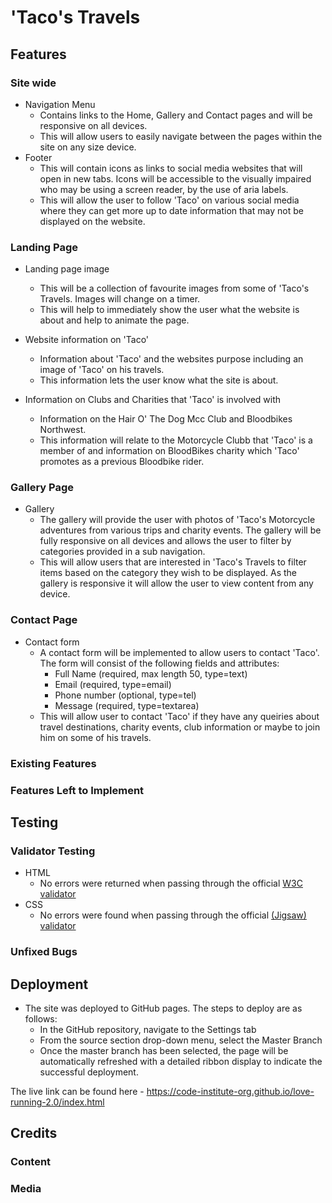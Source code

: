 # 'Taco's Travels



## Features 

### Site wide
* Navigation Menu
    * Contains links to the Home, Gallery and Contact pages and will be responsive on all devices.
    * This will allow users to easily navigate between the pages within the site on any size device. 
* Footer
    * This will contain icons as links to social media websites that will open in new tabs. Icons will be accessible to the visually impaired who may be using a screen reader, by the use of aria labels. 
    * This will allow the user to follow 'Taco' on various social media where they can get more up to date information that may not be displayed on the website.  

### Landing Page
* Landing page image
    * This will be a collection of favourite images from some of 'Taco's Travels. Images will change on a timer. 
    * This will help to immediately show the user what the website is about and help to animate the page. 

* Website information on 'Taco'
    * Information about 'Taco' and the websites purpose including an image of 'Taco' on his travels.
    * This information lets the user know what the site is about. 

* Information on Clubs and Charities that 'Taco' is involved with 
    * Information on the Hair O' The Dog Mcc Club and Bloodbikes Northwest.
    * This information will relate to the Motorcycle Clubb that 'Taco' is a member of and information on BloodBikes charity which 'Taco' promotes as a previous Bloodbike rider.

### Gallery Page
* Gallery
    * The gallery will provide the user with photos of 'Taco's Motorcycle adventures from various trips and charity events. The gallery will be fully responsive on all devices and allows the user to filter by categories provided in a sub navigation.
    * This will allow users that are interested in 'Taco's Travels to filter items based on the category they wish to be displayed. As the gallery is responsive it will allow the user to view content from any device. 

### Contact Page
* Contact form
    * A contact form will be implemented to allow users to contact 'Taco'. The form will consist of the following fields and attributes: 
        * Full Name (required, max length 50, type=text)
        * Email (required, type=email)
        * Phone number (optional, type=tel) 
        * Message (required, type=textarea)
    * This will allow user to contact 'Taco' if they have any queiries about travel destinations, charity events, club information or maybe to join him on some of his travels.  
### Existing Features



### Features Left to Implement



## Testing 


### Validator Testing 

- HTML
  - No errors were returned when passing through the official [W3C validator](https://validator.w3.org)
- CSS
  - No errors were found when passing through the official [(Jigsaw) validator](https://jigsaw.w3.org)

### Unfixed Bugs



## Deployment

- The site was deployed to GitHub pages. The steps to deploy are as follows: 
  - In the GitHub repository, navigate to the Settings tab 
  - From the source section drop-down menu, select the Master Branch
  - Once the master branch has been selected, the page will be automatically refreshed with a detailed ribbon display to indicate the successful deployment. 

The live link can be found here - https://code-institute-org.github.io/love-running-2.0/index.html 


## Credits 



### Content 


### Media



